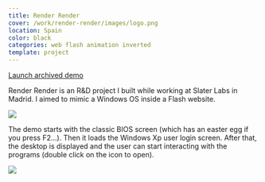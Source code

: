 ```yaml
---
title: Render Render
cover: /work/render-render/images/logo.png
location: Spain
color: black
categories: web flash animation inverted
template: project
---
```


<p class="align-center">
<a class="btn external" role="button" href="http://work.joanmira.com/webs/renderrender/" target="_blank">Launch archived demo</a></p>

Render Render is an R&D project I built while working at Slater Labs in Madrid. I aimed to mimic a Windows OS inside a Flash website.

![](/work/render-render/images/1.png)

The demo starts with the classic BIOS screen (which has an easter egg if you press F2...). Then it loads the Windows Xp user login screen. After that, the desktop is displayed and the user can start interacting with the programs (double click on the icon to open).

![](/work/render-render/images/2.png)
